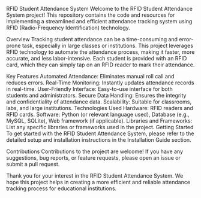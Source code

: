 RFID Student Attendance System
Welcome to the RFID Student Attendance System project! This repository contains the code and resources for implementing a streamlined and efficient attendance tracking system using RFID (Radio-Frequency Identification) technology.

Overview
Tracking student attendance can be a time-consuming and error-prone task, especially in large classes or institutions. This project leverages RFID technology to automate the attendance process, making it faster, more accurate, and less labor-intensive. Each student is provided with an RFID card, which they can simply tap on an RFID reader to mark their attendance.

Key Features
Automated Attendance: Eliminates manual roll call and reduces errors.
Real-Time Monitoring: Instantly updates attendance records in real-time.
User-Friendly Interface: Easy-to-use interface for both students and administrators.
Secure Data Handling: Ensures the integrity and confidentiality of attendance data.
Scalability: Suitable for classrooms, labs, and large institutions.
Technologies Used
Hardware: RFID readers and RFID cards.
Software: Python (or relevant language used), Database (e.g., MySQL, SQLite), Web framework (if applicable).
Libraries and Frameworks: List any specific libraries or frameworks used in the project.
Getting Started
To get started with the RFID Student Attendance System, please refer to the detailed setup and installation instructions in the Installation Guide section.

Contributions
Contributions to the project are welcome! If you have any suggestions, bug reports, or feature requests, please open an issue or submit a pull request.

Thank you for your interest in the RFID Student Attendance System. We hope this project helps in creating a more efficient and reliable attendance tracking process for educational institutions.








